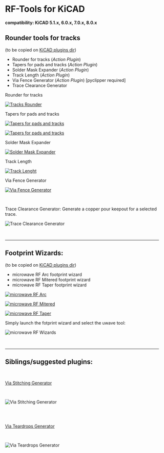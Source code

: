 # RF-Tools for KiCAD

**compatibility: KiCAD 5.1.x, 6.0.x, 7.0.x, 8.0.x**

**<h2>Rounder tools for tracks</h2>**

(to be copied on [KiCAD plugins dir](https://dev-docs.kicad.org/en/python/pcbnew/))

* Rounder for tracks (*Action Plugin*)
* Tapers for pads and tracks (*Action Plugin*)
* Solder Mask Expander (*Action Plugin*)
* Track Length (*Action Plugin*)
* Via Fence Generator (*Action Plugin*) [pyclipper required]
* Trace Clearance Generator

Rounder for tracks

[![Tracks Rounder](resources/tracks-rounder-preview.png?raw=true "Tracks Rounder")](resources/tracks-rounder.gif?raw=true "Tracks Rounder")

Tapers for pads and tracks

[![Tapers for pads and tracks](resources/pcbnew-taper-plugin.png?raw=true "Tapers for pads and tracks")](resources/pcbnew-taper-plugin.gif?raw=true "Tracks Taper")

[![Tapers for pads and tracks](resources/pcbnew-taper-plugin-2.png?raw=true "Tapers for pads and tracks")](resources/pcbnew-taper-plugin-2.gif?raw=true "Tracks Taper")

Solder Mask Expander

[![Solder Mask Expander](resources/solder-mask-expander-preview.png?raw=true "Solder Mask Expander")](resources/solder-mask-expander.gif?raw=true "Solder Mask Expander")

Track Length

[![Track Lenght](resources/track-length-preview.png?raw=true "Track Lenght")](resources/track-length.png?raw=true "Track Lenght")

Via Fence Generator

[![Via Fence Generator](resources/via-fencing-preview.png?raw=true "Via Fence Generator")](resources/via-fencing.png?raw=true "Via Fence Generator")

<br/>

Trace Clearance Generator: Generate a copper pour keepout for a selected trace. 

![Trace Clearance Generator](resources/trace-clearance.png?raw=true "trace clearance")

<br/>
<hr>
<h2>Footprint Wizards:</h2>

(to be copied on [KiCAD plugins dir](https://dev-docs.kicad.org/en/python/pcbnew/))

* microwave RF Arc footprint wizard
* microwave RF Mitered footprint wizard
* microwave RF Taper footprint wizard

[![microwave RF Arc](resources/uwave-Arc-footprint-preview.png?raw=true "microwave RF Arc")](resources/uwave-Arc-footprint.gif?raw=true "microwave RF Arc")

[![microwave RF Mitered](resources/uwave-Mitered-footprint-preview.png?raw=true "microwave RF Mitered")](resources/uwave-Mitered-footprint.gif?raw=true "microwave RF Mitered")

[![microwave RF Taper](resources/uwave-Tamper-footprint-preview.png?raw=true "microwave RF Taper")](resources/uwave-Tamper-footprint.gif?raw=true "microwave RF Taper")

Simply launch the fotprint wizard and select the uwave tool:

![microwave RF Wizards](resources/uw-footprint-wizards.png?raw=true "microwave RF Wizards")

<br>
<hr>
<h2>Siblings/suggested plugins:</h2>
<br>

[Via Stitching Generator](https://github.com/jsreynaud/kicad-action-scripts)

<br>

![Via Stitching Generator](resources/extras/stitching-vias-help.png?raw=true "via stitching")

<br>
<br>

[Via Teardrops Generator](https://github.com/NilujePerchut/kicad_scripts)

<br>

![Via Teardrops Generator](resources/extras/teardrops-help.png?raw=true "teardrops")
